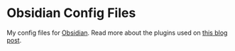 # Obsidian Config Files
My config files for [Obsidian](https://obsidian.md). Read more about the plugins used on [this blog post](https://speedberg.gitlab.io/posts/obsidian-workflow).